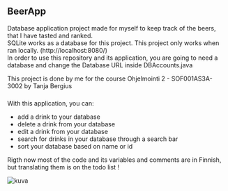 ## BeerApp
Database application project made for myself to keep track of the beers, that I have tasted and ranked.\
SQLite works as a database for this project. This project only works when ran locally. (http://localhost:8080/) \
In order to use this repository and its application, you are going to need a database and change the Database URL inside DBAccounts.java

This project is done by me for the course Ohjelmointi 2 - SOF001AS3A-3002 by Tanja Bergius

###

With this application, you can:
- add a drink to your database
- delete a drink from your database
- edit a drink from your database
- search for drinks in your database through a search bar
- sort your database based on name or id 

Rigth now most of the code and its variables and comments are in Finnish, but translating them is on the todo list ! 

![kuva](https://user-images.githubusercontent.com/112076418/208311680-7f311d93-5a8b-4c12-9ac6-7515e76ba1d2.png)




